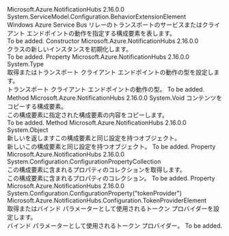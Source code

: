 <Type Name="TransportClientEndpointBehaviorElement" FullName="Microsoft.Azure.NotificationHubs.Configuration.TransportClientEndpointBehaviorElement">
  <TypeSignature Language="C#" Value="public class TransportClientEndpointBehaviorElement : System.ServiceModel.Configuration.BehaviorExtensionElement" />
  <TypeSignature Language="ILAsm" Value=".class public auto ansi beforefieldinit TransportClientEndpointBehaviorElement extends System.ServiceModel.Configuration.BehaviorExtensionElement" />
  <TypeSignature Language="DocId" Value="T:Microsoft.Azure.NotificationHubs.Configuration.TransportClientEndpointBehaviorElement" />
  <TypeSignature Language="VB.NET" Value="Public Class TransportClientEndpointBehaviorElement&#xA;Inherits BehaviorExtensionElement" />
  <TypeSignature Language="F#" Value="type TransportClientEndpointBehaviorElement = class&#xA;    inherit BehaviorExtensionElement" />
  <AssemblyInfo>
    <AssemblyName>Microsoft.Azure.NotificationHubs</AssemblyName>
    <AssemblyVersion>2.16.0.0</AssemblyVersion>
  </AssemblyInfo>
  <Base>
    <BaseTypeName>System.ServiceModel.Configuration.BehaviorExtensionElement</BaseTypeName>
  </Base>
  <Interfaces />
  <Docs>
    <summary>Windows Azure Service Bus リレーのトランスポートのサービスまたはクライアント エンドポイントの動作を指定する構成要素を表します。</summary>
    <remarks>To be added.</remarks>
  </Docs>
  <Members>
    <Member MemberName=".ctor">
      <MemberSignature Language="C#" Value="public TransportClientEndpointBehaviorElement ();" />
      <MemberSignature Language="ILAsm" Value=".method public hidebysig specialname rtspecialname instance void .ctor() cil managed" />
      <MemberSignature Language="DocId" Value="M:Microsoft.Azure.NotificationHubs.Configuration.TransportClientEndpointBehaviorElement.#ctor" />
      <MemberSignature Language="VB.NET" Value="Public Sub New ()" />
      <MemberType>Constructor</MemberType>
      <AssemblyInfo>
        <AssemblyName>Microsoft.Azure.NotificationHubs</AssemblyName>
        <AssemblyVersion>2.16.0.0</AssemblyVersion>
      </AssemblyInfo>
      <Parameters />
      <Docs>
        <summary><see cref="T:Microsoft.Azure.NotificationHubs.Configuration.TransportClientEndpointBehaviorElement" /> クラスの新しいインスタンスを初期化します。</summary>
        <remarks>To be added.</remarks>
      </Docs>
    </Member>
    <Member MemberName="BehaviorType">
      <MemberSignature Language="C#" Value="public override Type BehaviorType { get; }" />
      <MemberSignature Language="ILAsm" Value=".property instance class System.Type BehaviorType" />
      <MemberSignature Language="DocId" Value="P:Microsoft.Azure.NotificationHubs.Configuration.TransportClientEndpointBehaviorElement.BehaviorType" />
      <MemberSignature Language="VB.NET" Value="Public Overrides ReadOnly Property BehaviorType As Type" />
      <MemberSignature Language="F#" Value="member this.BehaviorType : Type" Usage="Microsoft.Azure.NotificationHubs.Configuration.TransportClientEndpointBehaviorElement.BehaviorType" />
      <MemberType>Property</MemberType>
      <AssemblyInfo>
        <AssemblyName>Microsoft.Azure.NotificationHubs</AssemblyName>
        <AssemblyVersion>2.16.0.0</AssemblyVersion>
      </AssemblyInfo>
      <ReturnValue>
        <ReturnType>System.Type</ReturnType>
      </ReturnValue>
      <Docs>
        <summary>取得またはトランスポート クライアント エンドポイントの動作の型を設定します。</summary>
        <value>トランスポート クライアント エンドポイントの動作の型。</value>
        <remarks>To be added.</remarks>
      </Docs>
    </Member>
    <Member MemberName="CopyFrom">
      <MemberSignature Language="C#" Value="public override void CopyFrom (System.ServiceModel.Configuration.ServiceModelExtensionElement from);" />
      <MemberSignature Language="ILAsm" Value=".method public hidebysig virtual instance void CopyFrom(class System.ServiceModel.Configuration.ServiceModelExtensionElement from) cil managed" />
      <MemberSignature Language="DocId" Value="M:Microsoft.Azure.NotificationHubs.Configuration.TransportClientEndpointBehaviorElement.CopyFrom(System.ServiceModel.Configuration.ServiceModelExtensionElement)" />
      <MemberSignature Language="VB.NET" Value="Public Overrides Sub CopyFrom (from As ServiceModelExtensionElement)" />
      <MemberSignature Language="F#" Value="override this.CopyFrom : System.ServiceModel.Configuration.ServiceModelExtensionElement -&gt; unit" Usage="transportClientEndpointBehaviorElement.CopyFrom from" />
      <MemberType>Method</MemberType>
      <AssemblyInfo>
        <AssemblyName>Microsoft.Azure.NotificationHubs</AssemblyName>
        <AssemblyVersion>2.16.0.0</AssemblyVersion>
      </AssemblyInfo>
      <ReturnValue>
        <ReturnType>System.Void</ReturnType>
      </ReturnValue>
      <Parameters>
        <Parameter Name="from" Type="System.ServiceModel.Configuration.ServiceModelExtensionElement" />
      </Parameters>
      <Docs>
        <param name="from">コンテンツをコピーする構成要素。</param>
        <summary>この構成要素に指定された構成要素の内容をコピーします。</summary>
        <remarks>To be added.</remarks>
      </Docs>
    </Member>
    <Member MemberName="CreateBehavior">
      <MemberSignature Language="C#" Value="protected override object CreateBehavior ();" />
      <MemberSignature Language="ILAsm" Value=".method familyhidebysig virtual instance object CreateBehavior() cil managed" />
      <MemberSignature Language="DocId" Value="M:Microsoft.Azure.NotificationHubs.Configuration.TransportClientEndpointBehaviorElement.CreateBehavior" />
      <MemberSignature Language="VB.NET" Value="Protected Overrides Function CreateBehavior () As Object" />
      <MemberSignature Language="F#" Value="override this.CreateBehavior : unit -&gt; obj" Usage="transportClientEndpointBehaviorElement.CreateBehavior " />
      <MemberType>Method</MemberType>
      <AssemblyInfo>
        <AssemblyName>Microsoft.Azure.NotificationHubs</AssemblyName>
        <AssemblyVersion>2.16.0.0</AssemblyVersion>
      </AssemblyInfo>
      <ReturnValue>
        <ReturnType>System.Object</ReturnType>
      </ReturnValue>
      <Parameters />
      <Docs>
        <summary>新しいを返します<see cref="T:Microsoft.Azure.NotificationHubs.TransportClientEndpointBehavior" />この構成要素と同じ設定を持つオブジェクト。</summary>
        <returns>新しい<see cref="T:Microsoft.Azure.NotificationHubs.TransportClientEndpointBehavior" />この構成要素と同じ設定を持つオブジェクト。</returns>
        <remarks>To be added.</remarks>
      </Docs>
    </Member>
    <Member MemberName="Properties">
      <MemberSignature Language="C#" Value="protected override System.Configuration.ConfigurationPropertyCollection Properties { get; }" />
      <MemberSignature Language="ILAsm" Value=".property instance class System.Configuration.ConfigurationPropertyCollection Properties" />
      <MemberSignature Language="DocId" Value="P:Microsoft.Azure.NotificationHubs.Configuration.TransportClientEndpointBehaviorElement.Properties" />
      <MemberSignature Language="VB.NET" Value="Protected Overrides ReadOnly Property Properties As ConfigurationPropertyCollection" />
      <MemberSignature Language="F#" Value="member this.Properties : System.Configuration.ConfigurationPropertyCollection" Usage="Microsoft.Azure.NotificationHubs.Configuration.TransportClientEndpointBehaviorElement.Properties" />
      <MemberType>Property</MemberType>
      <AssemblyInfo>
        <AssemblyName>Microsoft.Azure.NotificationHubs</AssemblyName>
        <AssemblyVersion>2.16.0.0</AssemblyVersion>
      </AssemblyInfo>
      <ReturnValue>
        <ReturnType>System.Configuration.ConfigurationPropertyCollection</ReturnType>
      </ReturnValue>
      <Docs>
        <summary>この構成要素に含まれるプロパティのコレクションを取得します。</summary>
        <value>この構成要素に含まれるプロパティのコレクション。</value>
        <remarks>To be added.</remarks>
      </Docs>
    </Member>
    <Member MemberName="TokenProvider">
      <MemberSignature Language="C#" Value="public Microsoft.Azure.NotificationHubs.Configuration.TokenProviderElement TokenProvider { get; }" />
      <MemberSignature Language="ILAsm" Value=".property instance class Microsoft.Azure.NotificationHubs.Configuration.TokenProviderElement TokenProvider" />
      <MemberSignature Language="DocId" Value="P:Microsoft.Azure.NotificationHubs.Configuration.TransportClientEndpointBehaviorElement.TokenProvider" />
      <MemberSignature Language="VB.NET" Value="Public ReadOnly Property TokenProvider As TokenProviderElement" />
      <MemberSignature Language="F#" Value="member this.TokenProvider : Microsoft.Azure.NotificationHubs.Configuration.TokenProviderElement" Usage="Microsoft.Azure.NotificationHubs.Configuration.TransportClientEndpointBehaviorElement.TokenProvider" />
      <MemberType>Property</MemberType>
      <AssemblyInfo>
        <AssemblyName>Microsoft.Azure.NotificationHubs</AssemblyName>
        <AssemblyVersion>2.16.0.0</AssemblyVersion>
      </AssemblyInfo>
      <Attributes>
        <Attribute>
          <AttributeName>System.Configuration.ConfigurationProperty("tokenProvider")</AttributeName>
        </Attribute>
      </Attributes>
      <ReturnValue>
        <ReturnType>Microsoft.Azure.NotificationHubs.Configuration.TokenProviderElement</ReturnType>
      </ReturnValue>
      <Docs>
        <summary>取得またはバインド パラメーターとして使用されるトークン プロバイダーを設定します。</summary>
        <value>バインド パラメーターとして使用されるトークン プロバイダー。</value>
        <remarks>To be added.</remarks>
      </Docs>
    </Member>
  </Members>
</Type>
